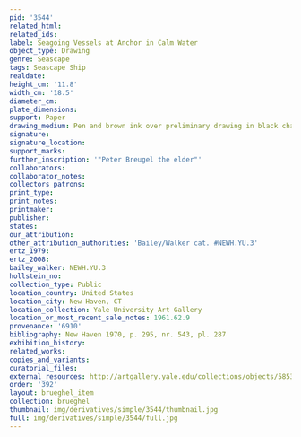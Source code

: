 ```yaml
---
pid: '3544'
related_html: 
related_ids: 
label: Seagoing Vessels at Anchor in Calm Water
object_type: Drawing
genre: Seascape
tags: Seascape Ship
realdate: 
height_cm: '11.8'
width_cm: '18.5'
diameter_cm: 
plate_dimensions: 
support: Paper
drawing_medium: Pen and brown ink over preliminary drawing in black chalk or graphite
signature: 
signature_location: 
support_marks: 
further_inscription: '"Peter Breugel the elder"'
collaborators: 
collaborator_notes: 
collectors_patrons: 
print_type: 
print_notes: 
printmaker: 
publisher: 
states: 
our_attribution: 
other_attribution_authorities: 'Bailey/Walker cat. #NEWH.YU.3'
ertz_1979: 
ertz_2008: 
bailey_walker: NEWH.YU.3
hollstein_no: 
collection_type: Public
location_country: United States
location_city: New Haven, CT
location_collection: Yale University Art Gallery
location_or_most_recent_sale_notes: 1961.62.9
provenance: '6910'
bibliography: New Haven 1970, p. 295, nr. 543, pl. 287
exhibition_history: 
related_works: 
copies_and_variants: 
curatorial_files: 
external_resources: http://artgallery.yale.edu/collections/objects/58530
order: '392'
layout: brueghel_item
collection: brueghel
thumbnail: img/derivatives/simple/3544/thumbnail.jpg
full: img/derivatives/simple/3544/full.jpg
---
```

